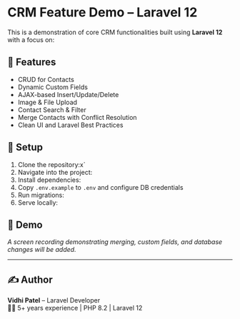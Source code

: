 # CRM Feature Demo – Laravel 12

This is a demonstration of core CRM functionalities built using **Laravel 12** with a focus on:

## 🔧 Features
- CRUD for Contacts
- Dynamic Custom Fields
- AJAX-based Insert/Update/Delete
- Image & File Upload
- Contact Search & Filter
- Merge Contacts with Conflict Resolution
- Clean UI and Laravel Best Practices

## 🚀 Setup
1. Clone the repository:x`
2. Navigate into the project:
3. Install dependencies:
4. Copy `.env.example` to `.env` and configure DB credentials
5. Run migrations:
6. Serve locally:


## 📸 Demo
_A screen recording demonstrating merging, custom fields, and database changes will be added._

---

## ✍️ Author
**Vidhi Patel** – Laravel Developer  
👩‍💻 5+ years experience | PHP 8.2 | Laravel 12  
